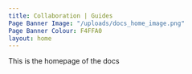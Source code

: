 ```yaml
---
title: Collaboration | Guides
Page Banner Image: "/uploads/docs_home_image.png"
Page Banner Colour: F4FFA0
layout: home
---
```


This is the homepage of the docs